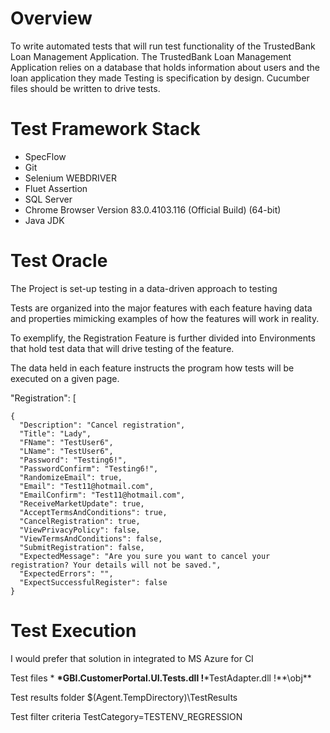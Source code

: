# Overview
To write automated tests that will run test functionality of the TrustedBank Loan Management Application. 
The TrustedBank Loan Management Application relies on a database that holds information about users and the loan application they made
Testing is specification by design. Cucumber files should be written to drive tests.

# Test Framework Stack
- SpecFlow 
- Git
- Selenium WEBDRIVER
- Fluet Assertion 
- SQL Server
- Chrome Browser Version 83.0.4103.116 (Official Build) (64-bit)
- Java JDK

# Test Oracle

The Project is set-up testing in a data-driven approach to testing

Tests are organized into the major features with each feature having data and properties mimicking examples of how the features will work in reality.


To exemplify, the Registration Feature is further divided into Environments that hold test data that will drive testing of the feature.

The data held in each feature instructs the program how tests will be executed on a given page.

  "Registration": [

    {
      "Description": "Cancel registration",
      "Title": "Lady",
      "FName": "TestUser6",
      "LName": "TestUser6",
      "Password": "Testing6!",
      "PasswordConfirm": "Testing6!",
      "RandomizeEmail": true,
      "Email": "Test11@hotmail.com",
      "EmailConfirm": "Test11@hotmail.com",
      "ReceiveMarketUpdate": true,
      "AcceptTermsAndConditions": true,
      "CancelRegistration": true,
      "ViewPrivacyPolicy": false,
      "ViewTermsAndConditions": false,
      "SubmitRegistration": false,
      "ExpectedMessage": "Are you sure you want to cancel your registration? Your details will not be saved.",
      "ExpectedErrors": "",
      "ExpectSuccessfulRegister": false
    }


# Test Execution
I would prefer that solution in integrated to MS Azure for CI

Test files *
**\*GBI.CustomerPortal.UI.Tests.dll
!**\*TestAdapter.dll
!**\obj\**


Test results folder
$(Agent.TempDirectory)\TestResults


Test filter criteria
TestCategory=TESTENV_REGRESSION





 

